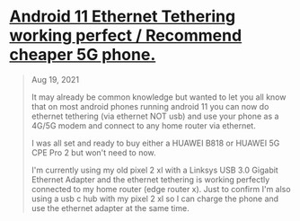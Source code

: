 # [Android 11 Ethernet Tethering working perfect / Recommend cheaper 5G phone.](https://www.ispreview.co.uk/talk/threads/android-11-ethernet-tethering-working-perfect-recommend-cheaper-5g-phone.37571/#:~:text=Hi%20all%2C%20It%20may%20already%20be%20common,to%20buy%20either%20a%20HUAWEI%20B818%20or)
>Aug 19, 2021
>
>It may already be common knowledge but wanted to let you all know that on most android phones running android 11 you can now do ethernet tethering (via ethernet NOT usb) and use your phone as a 4G/5G modem and connect to any home router via ethernet.
>
>I was all set and ready to buy either a HUAWEI B818 or HUAWEI 5G CPE Pro 2 but won't need to now.
>
>I'm currently using my old pixel 2 xl with a Linksys USB 3.0 Gigabit Ethernet Adapter and the ethernet tethering is working perfectly connected to my home router (edge router x). Just to confirm I'm also using a usb c hub with my pixel 2 xl so I can charge the phone and use the ethernet adapter at the same time.
